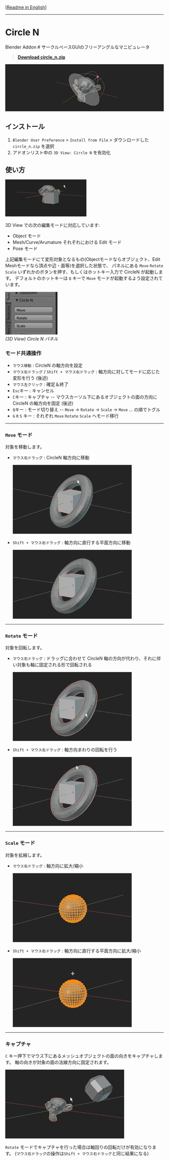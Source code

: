 [[Readme in English](./README.md)]

---

# Circle N

Blender Addon # サークルベースGUIのフリーアングルなマニピュレータ

> [**Download circle_n.zip**](https://github.com/a-nakanosora/Circle-N/releases/download/v1.0/circle_n.zip)

![image](./doc/a.jpg)


## インストール
1. `Blender User Preference` > `Install from File` > ダウンロードした `circle_n.zip` を選択
2. アドオンリスト中の `3D View: Circle N` を有効化


## 使い方

![image](./doc/b.gif)

3D View での次の編集モードに対応しています:
- Object モード
- Mesh/Curve/Arumature それぞれにおける Edit モード
- Pose モード

上記編集モードにて変形対象となるもの(Objectモードならオブジェクト、Edit Meshモードなら頂点や辺・面等)を選択した状態で、
パネルにある `Move` `Rotate` `Scale` いずれかのボタンを押す、もしくはホットキー入力で CircleN が起動します。
デフォルトのホットキーは `Q` キーで `Move` モードが起動するよう設定されています。

![image](./doc/panel.jpg) <br>
*(3D View) Circle N パネル*

### モード共通操作
- `マウス移動` : CircleN の軸方向を設定
- `マウス右ドラッグ` / `Shift + マウス右ドラッグ` : 軸方向に対してモードに応じた変形を行う (後述)
- `マウス左クリック` : 確定＆終了
- `Esc`キー : キャンセル
- `C`キー : キャプチャ -- マウスカーソル下にあるオブジェクトの面の方向に CircleN の軸方向を固定 (後述)
- `Q`キー : モード切り替え -- `Move` -> `Rotate` -> `Scale` -> `Move` ... の順でトグル
- `G` `R` `S` キー : それぞれ `Move` `Rotate` `Scale` へモード移行

---

### `Move` モード

対象を移動します。

- `マウス右ドラッグ` : CircleN 軸方向に移動

  ![image](./doc/move1.gif)

- `Shift + マウス右ドラッグ` : 軸方向に直行する平面方向に移動

  ![image](./doc/move2.gif)

---

### `Rotate` モード

対象を回転します。
- `マウス右ドラッグ` : ドラッグに合わせて CircleN 軸の方向が代わり、それに伴い対象も軸に固定される形で回転される

  ![image](./doc/rot1.gif)

- `Shift + マウス右ドラッグ` : 軸方向まわりの回転を行う

  ![image](./doc/rot2.gif)

---

### `Scale` モード

対象を拡縮します。

- `マウス右ドラッグ` : 軸方向に拡大/縮小

  ![image](./doc/scale1.gif)

- `Shift + マウス右ドラッグ` : 軸方向に直行する平面方向に拡大/縮小

  ![image](./doc/scale2.gif)


---

### キャプチャ

`C` キー押下でマウス下にあるメッシュオブジェクトの面の向きをキャプチャします。 軸の向きが対象の面の法線方向に固定されます。

![image](./doc/capt1.gif)

`Rotate` モードでキャプチャを行った場合は軸回りの回転だけが有効になります。
(`マウス右ドラッグ`の操作は`Shift + マウス右ドラッグ`と同じ結果になる)
